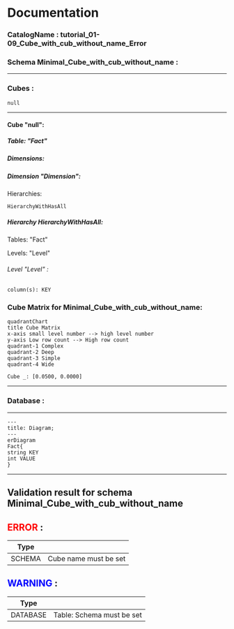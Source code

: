 # Documentation
### CatalogName : tutorial_01-09_Cube_with_cub_without_name_Error
### Schema Minimal_Cube_with_cub_without_name : 
---
### Cubes :

    null

---
#### Cube "null":

    

##### Table: "Fact"

##### Dimensions:
##### Dimension "Dimension":

Hierarchies:

    HierarchyWithHasAll

##### Hierarchy HierarchyWithHasAll:

Tables: "Fact"

Levels: "Level"

###### Level "Level" :

    column(s): KEY

### Cube Matrix for Minimal_Cube_with_cub_without_name:
```mermaid
quadrantChart
title Cube Matrix
x-axis small level number --> high level number
y-axis Low row count --> High row count
quadrant-1 Complex
quadrant-2 Deep
quadrant-3 Simple
quadrant-4 Wide

Cube _: [0.0500, 0.0000]
```
---
### Database :
---
```mermaid
---
title: Diagram;
---
erDiagram
Fact{
string KEY
int VALUE
}

```
---
## Validation result for schema Minimal_Cube_with_cub_without_name
## <span style='color: red;'>ERROR</span> : 
|Type|   |
|----|---|
|SCHEMA|Cube name must be set|
## <span style='color: blue;'>WARNING</span> : 
|Type|   |
|----|---|
|DATABASE|Table: Schema must be set|
